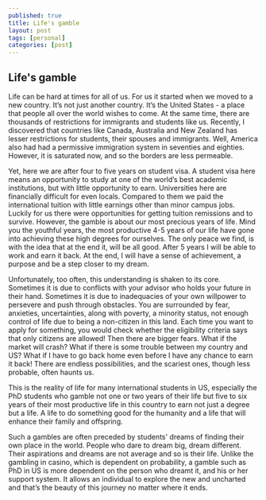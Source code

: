 ```yaml
---
published: true
title: Life's gamble
layout: post
tags: [personal]
categories: [post]
---
```


## Life's gamble

Life can be hard at times for all of us. For us it started when we moved to a new country. It’s not just another country. It’s the United States - a place that people all over the world wishes to come. At the same time, there are thousands of restrictions for immigrants and students like us. Recently, I discovered that countries like Canada, Australia and New Zealand has lesser restrictions for students, their spouses and immigrants. Well, America also had had a permissive immigration system in seventies and eighties. However, it is saturated now, and so the borders are less permeable. 

Yet, here we are after four to five years on student visa. A student visa here means an opportunity to study at one of the world’s best academic institutions, but with little opportunity to earn. Universities here are financially difficult for even locals. Compared to them we paid the international tuition with little earnings other than minor campus jobs. Luckily for us there were opportunities for getting tuition remissions and to survive. However, the gamble is about our most precious years of life. Mind you the youthful years, the most productive 4-5 years of our life have gone into achieving these high degrees for ourselves. The only peace we find, is with the idea that at the end it, will be all good. After 5 years I will be able to work and earn it back. At the end, I will have a sense of achievement, a purpose and be a step closer to my dream.

Unfortunately, too often, this understanding is shaken to its core. Sometimes it is due to conflicts with your advisor who holds your future in their hand. Sometimes it is due to inadequacies of your own willpower to persevere and push through obstacles. You are surrounded by fear, anxieties, uncertainties, along with poverty, a minority status, not enough control of life due to being a non-citizen in this land. Each time you want to apply for something, you would check whether the eligibility criteria says that only citizens are allowed! Then there are bigger fears. What if the market will crash? What if there is some trouble between my country and US? What if I have to go back home even before I have any chance to earn it back! There are endless possibilities, and the scariest ones, though less probable, often haunts us.

This is the reality of life for many international students in US, especially the PhD students who gamble not one or two years of their life but five to six years of their most productive life in this country to earn not just a degree but a life. A life to do something good for the humanity and a life that will enhance their family and offspring.    

Such a gambles are often preceded by students' dreams of finding their own place in the world. People who dare to dream big, dream different. Their aspirations and dreams are not average and so is their life. Unlike the gambling in casino, which is dependent on probability, a gamble such as PhD in US is more dependent on the person who dreamt it, and his or her support system. It allows an individual to explore the new and uncharted and that’s the beauty of this journey no matter where it ends.
